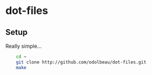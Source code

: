 # dot-files

## Setup

Really simple...

```bash
    cd ~
    git clone http://github.com/odolbeau/dot-files.git
    make
```
